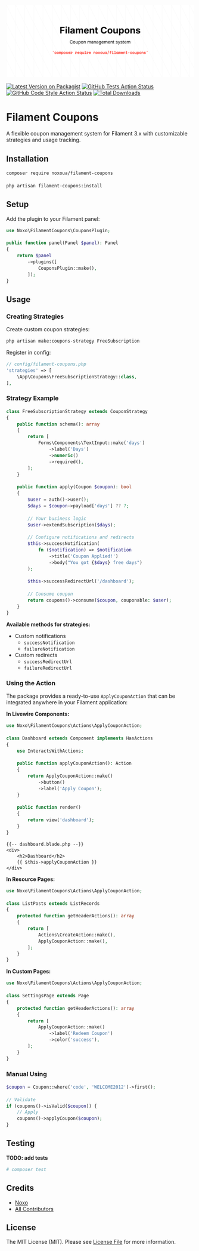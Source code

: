 <picture>
    <source media="(prefers-color-scheme: dark)" srcset="art/header-dark.png">
    <img alt="Filament Coupons" src="art/header-light.png">
</picture>

[![Latest Version on Packagist](https://img.shields.io/packagist/v/noxoua/filament-coupons.svg?style=flat-square)](https://packagist.org/packages/noxoua/filament-coupons)
[![GitHub Tests Action Status](https://img.shields.io/github/actions/workflow/status/noxoua/filament-coupons/run-tests.yml?branch=main&label=tests&style=flat-square)](https://github.com/noxoua/filament-coupons/actions?query=workflow%3Arun-tests+branch%3Amain)
[![GitHub Code Style Action Status](https://img.shields.io/github/actions/workflow/status/noxoua/filament-coupons/fix-php-code-style-issues.yml?branch=main&label=code%20style&style=flat-square)](https://github.com/noxoua/filament-coupons/actions?query=workflow%3A"Fix+PHP+code+styling"+branch%3Amain)
[![Total Downloads](https://img.shields.io/packagist/dt/noxoua/filament-coupons.svg?style=flat-square)](https://packagist.org/packages/noxoua/filament-coupons)

# Filament Coupons

A flexible coupon management system for Filament 3.x with customizable strategies and usage tracking.

## Installation

```bash
composer require noxoua/filament-coupons

php artisan filament-coupons:install
```

## Setup

Add the plugin to your Filament panel:

```php
use Noxo\FilamentCoupons\CouponsPlugin;

public function panel(Panel $panel): Panel
{
    return $panel
        ->plugins([
            CouponsPlugin::make(),
        ]);
}
```

## Usage

### Creating Strategies

Create custom coupon strategies:

```bash
php artisan make:coupons-strategy FreeSubscription
```

Register in config:

```php
// config/filament-coupons.php
'strategies' => [
    \App\Coupons\FreeSubscriptionStrategy::class,
],
```

### Strategy Example

```php
class FreeSubscriptionStrategy extends CouponStrategy
{
    public function schema(): array
    {
        return [
            Forms\Components\TextInput::make('days')
                ->label('Days')
                ->numeric()
                ->required(),
        ];
    }

    public function apply(Coupon $coupon): bool
    {
        $user = auth()->user();
        $days = $coupon->payload['days'] ?? 7;

        // Your business logic
        $user->extendSubscription($days);

        // Configure notifications and redirects
        $this->successNotification(
            fn ($notification) => $notification
                ->title('Coupon Applied!')
                ->body("You got {$days} free days")
        );

        $this->successRedirectUrl('/dashboard');

        // Consume coupon
        return coupons()->consume($coupon, couponable: $user);
    }
}
```

**Available methods for strategies:**

-   Custom notifications
    -   `successNotification`
    -   `failureNotification`
-   Custom redirects
    -   `successRedirectUrl`
    -   `failureRedirectUrl`

### Using the Action

The package provides a ready-to-use `ApplyCouponAction` that can be integrated anywhere in your Filament application:

**In Livewire Components:**

```php
use Noxo\FilamentCoupons\Actions\ApplyCouponAction;

class Dashboard extends Component implements HasActions
{
    use InteractsWithActions;

    public function applyCouponAction(): Action
    {
        return ApplyCouponAction::make()
            ->button()
            ->label('Apply Coupon');
    }

    public function render()
    {
        return view('dashboard');
    }
}
```

```blade
{{-- dashboard.blade.php --}}
<div>
    <h2>Dashboard</h2>
    {{ $this->applyCouponAction }}
</div>
```

**In Resource Pages:**

```php
use Noxo\FilamentCoupons\Actions\ApplyCouponAction;

class ListPosts extends ListRecords
{
    protected function getHeaderActions(): array
    {
        return [
            Actions\CreateAction::make(),
            ApplyCouponAction::make(),
        ];
    }
}
```

**In Custom Pages:**

```php
use Noxo\FilamentCoupons\Actions\ApplyCouponAction;

class SettingsPage extends Page
{
    protected function getHeaderActions(): array
    {
        return [
            ApplyCouponAction::make()
                ->label('Redeem Coupon')
                ->color('success'),
        ];
    }
}
```

### Manual Using

```php
$coupon = Coupon::where('code', 'WELCOME2012')->first();

// Validate
if (coupons()->isValid($coupon)) {
    // Apply
    coupons()->applyCoupon($coupon);
}
```

## Testing

**TODO: add tests**

```bash
# composer test
```

## Credits

-   [Noxo](https://github.com/noxoua)
-   [All Contributors](../../contributors)

## License

The MIT License (MIT). Please see [License File](LICENSE.md) for more information.
